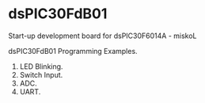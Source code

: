 # dsPIC30FdB01
Start-up development board for dsPIC30F6014A - miskoL

dsPIC30FdB01 Programming Examples.

1. LED Blinking.
2. Switch Input.
3. ADC.
4. UART.
